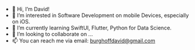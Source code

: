 - 👋 Hi, I’m David!
- 👀 I’m interested in Software Development on mobile Devices, especially on iOS. 
- 🌱 I’m currently learning SwiftUI, Flutter, Python for Data Science.
- 💞️ I’m looking to collaborate on ...
- 📫 You can reach me via email: burghoffdavid@gmail.com

<!---
burghoffdavid/burghoffdavid is a ✨ special ✨ repository because its `README.md` (this file) appears on your GitHub profile.
You can click the Preview link to take a look at your changes.
--->
